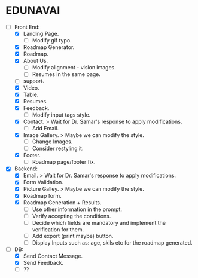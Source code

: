# EDUNAVAI
- [ ] Front End:
  - [x] Landing Page.
    - [ ] Modify gif typo.
  - [x] Roadmap Generator.
  - [x] Roadmap.
  - [x] About Us.
    - [ ] Modify alignment - vision images.
    - [ ] Resumes in the same page.
  - [ ] ~~support.~~
  - [x] Video.
  - [x] Table.
  - [x] Resumes.
  - [x] Feedback.
    - [ ] Modify input tags style.
  - [x] Contact. > Wait for Dr. Samar's response to apply modifications.
    - [ ] Add Email.
  - [x] Image Gallery. > Maybe we can modify the style.
    - [ ] Change Images.
    - [ ] Consider restyling it.
  - [x] Footer.
    - [ ] Roadmap page/footer fix.
- [x] Backend:
  - [x] Email. > Wait for Dr. Samar's response to apply modifications.
  - [x] Form Validation.
  - [x] Picture Galley. > Maybe we can modify the style.
  - [x] Roadmap form.
  - [x] Roadmap Generation + Results.
    - [ ] Use other information in the prompt.
    - [ ] Verify accepting the conditions.
    - [ ] Decide which fields are mandatory and implement the verification for them.
    - [ ] Add export (print maybe) button.
    - [ ] Display Inputs such as: age, skils etc for the roadmap generated.
- [ ] DB:
  - [x] Send Contact Message.
  - [x] Send Feedback.
  - [ ] ??
